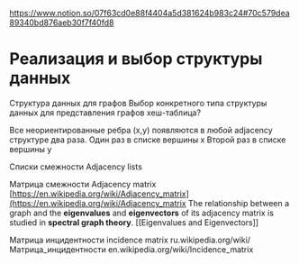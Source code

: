 
https://www.notion.so/07f63cd0e88f4404a5d381624b983c24#70c579dea89340bd876aeb30f7f40fd8


# Реализация и выбор структуры данных

Структура данных для графов
Выбор конкретного типа структуры данных для представления графов
хеш-таблица?

Все неориентированные ребра (x,y) появляются в любой adjacency структуре два раза.
Один раз в списке вершины х
Второй раз в списке вершины у

Списки смежности
Adjacency lists

Матрица смежности
Adjacency matrix
[https://en.wikipedia.org/wiki/Adjacency_matrix](https://en.wikipedia.org/wiki/Adjacency_matrix
The relationship between a graph and the **eigenvalues** and **eigenvectors** of its adjacency matrix is studied in **spectral graph theory**.
[[Eigenvalues and Eigenvectors]]

Матрица инцидентности
incidence matrix
ru.wikipedia.org/wiki/Матрица_инцидентности
en.wikipedia.org/wiki/Incidence_matrix


